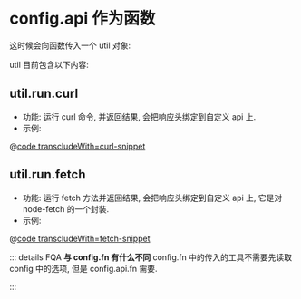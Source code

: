 # config.api 作为函数
这时候会向函数传入一个 util 对象:

util 目前包含以下内容:

## util.run.curl
- 功能: 运行 curl 命令, 并返回结果, 会把响应头绑定到自定义 api 上.
- 示例:

@[code transcludeWith=curl-snippet](@/../test/config.api.test.js)

## util.run.fetch
- 功能: 运行 fetch 方法并返回结果, 会把响应头绑定到自定义 api 上, 它是对 node-fetch 的一个封装.
- 示例:

@[code transcludeWith=fetch-snippet](@/../test/config.api.test.js)

::: details FQA
**与 config.fn 有什么不同**
config.fn 中的传入的工具不需要先读取 config 中的选项, 但是 config.api.fn 需要.

:::
